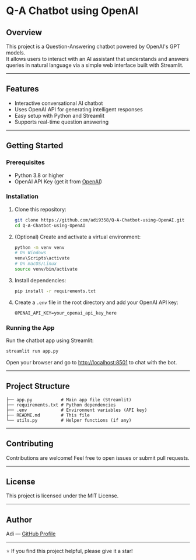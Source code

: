 
# Q-A Chatbot using OpenAI

## Overview

This project is a Question-Answering chatbot powered by OpenAI's GPT models.  
It allows users to interact with an AI assistant that understands and answers queries in natural language via a simple web interface built with Streamlit.

---

## Features

- Interactive conversational AI chatbot  
- Uses OpenAI API for generating intelligent responses  
- Easy setup with Python and Streamlit  
- Supports real-time question answering  

---

## Getting Started

### Prerequisites

- Python 3.8 or higher  
- OpenAI API Key (get it from [OpenAI](https://platform.openai.com/account/api-keys))  

### Installation

1. Clone this repository:
   ```bash
   git clone https://github.com/adi9358/Q-A-Chatbot-using-OpenAI.git
   cd Q-A-Chatbot-using-OpenAI
   ```

2. (Optional) Create and activate a virtual environment:
   ```bash
   python -m venv venv
   # On Windows
   venv\Scripts\activate
   # On macOS/Linux
   source venv/bin/activate
   ```

3. Install dependencies:
   ```bash
   pip install -r requirements.txt
   ```

4. Create a `.env` file in the root directory and add your OpenAI API key:
   ```
   OPENAI_API_KEY=your_openai_api_key_here
   ```

### Running the App

Run the chatbot app using Streamlit:
```bash
streamlit run app.py
```

Open your browser and go to [http://localhost:8501](http://localhost:8501) to chat with the bot.

---

## Project Structure

```
├── app.py           # Main app file (Streamlit)
├── requirements.txt # Python dependencies
├── .env             # Environment variables (API key)
├── README.md        # This file
└── utils.py         # Helper functions (if any)
```

---

## Contributing

Contributions are welcome! Feel free to open issues or submit pull requests.

---

## License

This project is licensed under the MIT License.

---

## Author

Adi — [GitHub Profile](https://github.com/adi9358)

---

⭐ If you find this project helpful, please give it a star!
